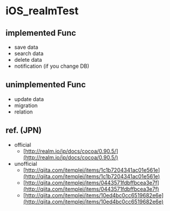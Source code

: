 # iOS_realmTest

## implemented Func

- save data- search data- delete data- notification (if you change DB)
## unimplemented Func
- update data
- migration
- relation

## ref. (JPN)
- official
	- [http://realm.io/jp/docs/cocoa/0.90.5/](http://realm.io/jp/docs/cocoa/0.90.5/)
- unofficial
	- [http://qiita.com/jtemplej/items/1c1b7204341ac01e561e](http://qiita.com/jtemplej/items/1c1b7204341ac01e561e)
	- [http://qiita.com/jtemplej/items/0443571fdbffbcea3e7f](http://qiita.com/jtemplej/items/0443571fdbffbcea3e7f)
	- [http://qiita.com/jtemplej/items/10ed4bc0cc6519682e6e](http://qiita.com/jtemplej/items/10ed4bc0cc6519682e6e)